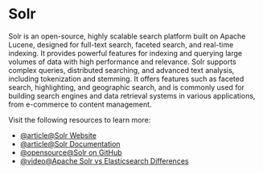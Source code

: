 # Solr

Solr is an open-source, highly scalable search platform built on Apache Lucene, designed for full-text search, faceted search, and real-time indexing. It provides powerful features for indexing and querying large volumes of data with high performance and relevance. Solr supports complex queries, distributed searching, and advanced text analysis, including tokenization and stemming. It offers features such as faceted search, highlighting, and geographic search, and is commonly used for building search engines and data retrieval systems in various applications, from e-commerce to content management.

Visit the following resources to learn more:

- [@article@Solr Website](https://solr.apache.org/)
- [@article@Solr Documentation](https://solr.apache.org/resources.html#documentation)
- [@opensource@Solr on GitHub](https://github.com/apache/solr)
- [@video@Apache Solr vs Elasticsearch Differences](https://www.youtube.com/watch?v=MMWBdSdbu5k)
